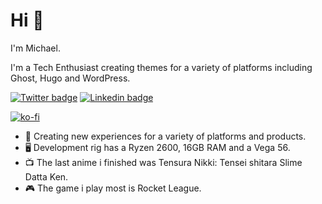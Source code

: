 # Hi 👋

I'm Michael.

I'm a Tech Enthusiast creating themes for a variety of platforms including Ghost, Hugo and WordPress. 

[![Twitter badge](https://img.shields.io/badge/twitter-@boumannm-1da1f2?style=flat-square&logo=twitter)](https://www.twitter.com/boumannm)
[![Linkedin badge](https://img.shields.io/badge/linkedin-boumannm-0077b5?style=flat-square&logo=linkedin)](https://www.linkedin.com/in/boumannm)

[![ko-fi](https://ko-fi.com/img/githubbutton_sm.svg)](https://ko-fi.com/K3K245V5N)

- 🧪 Creating new experiences for a variety of platforms and products.
- 🖥️ Development rig has a Ryzen 2600, 16GB RAM and a Vega 56. 
- 📺 The last anime i finished was Tensura Nikki: Tensei shitara Slime Datta Ken.
- 🎮 The game i play most is Rocket League.

